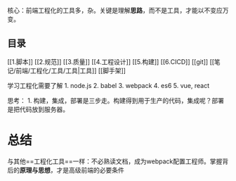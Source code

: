核心：前端工程化的工具多，杂。关键是理解**思路**，而不是工具，才能以不变应万变。

## 目录
[[1.脚本]]
[[2.规范]]
[[3.质量]]
[[4.工程设计]]
[[5.构建]]
[[6.CICD]]
[[git]]
[[笔记/前端/工程化/工具/工具|工具]]
[[脚手架]]


学习工程化需要了解
	1. node.js
	2. babel
	3. webpack
	4. es6
	5. vue, react

思考：
	1. 构建，集成，部署是三步走。构建得到用于生产的代码，集成呢？部署是把代码放到服务器。

# 总结
与其他==工程化工具==一样：不必熟读文档，成为webpack配置工程师。掌握背后的**原理与思想**，才是高级前端的必要条件

